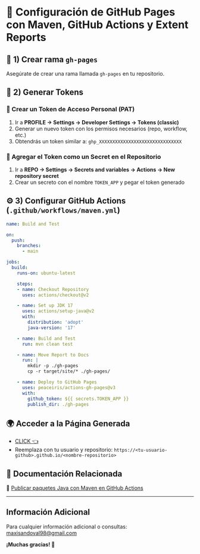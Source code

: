 # 🚀 Configuración de GitHub Pages con Maven, GitHub Actions y Extent Reports

## 📌 1) Crear rama `gh-pages`

Asegúrate de crear una rama llamada `gh-pages` en tu repositorio.

## 🔑 2) Generar Tokens

### 📌 Crear un Token de Acceso Personal (PAT)
1. Ir a **PROFILE -> Settings -> Developer Settings -> Tokens (classic)**
2. Generar un nuevo token con los permisos necesarios (repo, workflow, etc.)
3. Obtendrás un token similar a: `ghp_XXXXXXXXXXXXXXXXXXXXXXXXXXXXXXX`

### 📌 Agregar el Token como un Secret en el Repositorio
1. Ir a **REPO -> Settings -> Secrets and variables -> Actions -> New repository secret**
2. Crear un secreto con el nombre `TOKEN_APP` y pegar el token generado

## ⚙️ 3) Configurar GitHub Actions (`.github/workflows/maven.yml`)

```yaml
name: Build and Test

on:
  push:
    branches:
      - main

jobs:
  build:
    runs-on: ubuntu-latest

    steps:
    - name: Checkout Repository
      uses: actions/checkout@v2

    - name: Set up JDK 17
      uses: actions/setup-java@v2
      with:
        distribution: 'adopt'
        java-version: '17'

    - name: Build and Test
      run: mvn clean test

    - name: Move Report to Docs
      run: |
        mkdir -p ./gh-pages
        cp -r target/site/* ./gh-pages/

    - name: Deploy to GitHub Pages
      uses: peaceiris/actions-gh-pages@v3
      with:
        github_token: ${{ secrets.TOKEN_APP }}
        publish_dir: ./gh-pages
```

## 🌍 Acceder a la Página Generada

- [CLICK 👈](https://maxisandoval37.github.io/demo-extentreports-spring-boot/)
- Reemplaza con tu usuario y repositorio: `https://<tu-usuario-github>.github.io/<nombre-repositorio>`

## 📖 Documentación Relacionada

🔗 [Publicar paquetes Java con Maven en GitHub Actions](https://docs.github.com/en/actions/publishing-packages/publishing-java-packages-with-maven)

---

## Información Adicional
Para cualquier información adicional o consultas: <maxisandoval98@gmail.com>

**¡Muchas gracias! 🦔**
